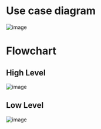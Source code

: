 # Use case diagram
![image](https://user-images.githubusercontent.com/98879965/155890151-b1cb1941-bab5-4e41-a051-05891d1f13fe.png)

# Flowchart
## High Level 
![image](https://user-images.githubusercontent.com/98879965/155890192-df6ed9c5-12f0-4598-8dc3-710bb6fe47c8.png)

## Low Level
![image](https://user-images.githubusercontent.com/98879965/155890806-45f8292d-8dbf-4856-971f-8be9eaf036b7.png)


